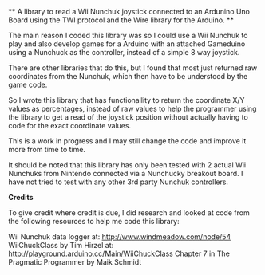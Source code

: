 ** A library to read a Wii Nunchuk joystick connected to an Ardunino Uno Board
using the TWI protocol and the Wire library for the Arduino. **

The main reason I coded this library was so I could use a Wii Nunchuk
to play and also develop games for a Arduino with an attached Gameduino
using a Nunchuck as the controller, instead of a simple 8 way joystick. 

There are other libraries that do this, but I found that most just returned
raw coordinates from the Nunchuk, which then have to be understood by the game
code.

So I wrote this library that has functionallity to return the coordinate X/Y
values as percentages, instead of raw values to help the programmer using the
library to get a read of the joystick position without actually having to
code for the exact coordinate values. 

This is a work in progress and I may still change the code and improve it
more from time to time.

It should be noted that this library has only been tested with 2 actual
Wii Nunchuks from Nintendo connected via a Nunchucky breakout board.
I have not tried to test with any other 3rd party Nunchuk controllers.

**Credits**

To give credit where credit is due, I did research and looked at code
from the following resources to help me code this library:

Wii Nunchuk data logger at: http://www.windmeadow.com/node/54
WiiChuckClass by Tim Hirzel at: http://playground.arduino.cc/Main/WiiChuckClass
Chapter 7 in The Pragmatic Programmer by Maik Schmidt

